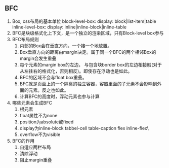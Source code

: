 ## BFC
1. Box, css布局的基本单位
    block-level-box: display: block|list-item|table
    inline-level-box: display: inline|inline-block|inline-table
2. BFC是块级格式化上下文，是一个独立的渲染区域，只有Block-level box参与
3. BFC布局规则
    1. 内部的Box会在垂直方向，一个接一个地放置。
    2. Box垂直方向的距离由margin决定。属于同一个BFC的两个相邻Box的margin会发生重叠
    3. 每个元素的margin box的左边， 与包含块border box的左边相接触(对于从左往右的格式化，否则相反)。即使存在浮动也是如此。
    4. BFC的区域不会与float box重叠。
    5. BFC就是页面上的一个隔离的独立容器，容器里面的子元素不会影响到外面的元素。反之也如此。
    6. 计算BFC的高度时，浮动元素也参与计算
4. 哪些元素会生成BFC
    1. 根元素
    2. float属性不为none
    3. position为absolute或fixed
    4. display为inline-block tabbel-cell table-caption flex inline-flex\
    5. overflow不为visible
5. BFC的作用
    1. 自适应两栏布局
    2. 清除浮动
    3. 阻止margin重叠